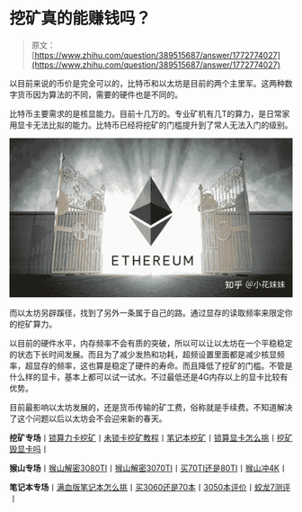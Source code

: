 <!--yml
category: 挖矿
date: 2022-06-26 00:00:00
-->

# 挖矿真的能赚钱吗？

> 原文：[https://www.zhihu.com/question/389515687/answer/1772774027](https://www.zhihu.com/question/389515687/answer/1772774027)

 以目前来说的币价是完全可以的，比特币和以太坊是目前的两个主里军。这两种数字货币因为算法的不同，需要的硬件也是不同的。

比特币主要需求的是核显能力。目前十几万的。专业矿机有几T的算力，是日常家用显卡无法比拟的能力。比特币已经将挖矿的门槛提升到了常人无法入门的级别。

![](img/85a69effa217777c5aa93394e3c8176b.png)

而以太坊另辟蹊径，找到了另外一条属于自己的路。通过显存的读取频率来限定你的挖矿算力。

以目前的硬件水平，内存频率不会有质的突破，所以可以让以太坊在一个平稳稳定的状态下长时间发展。而且为了减少发热和功耗，超频设置里面都是减少核显频率，超显存的频率，这也算是稳定了硬件的寿命。而且降低了挖矿的门槛。不管是什么样的显卡，基本上都可以试一试水。不过最低还是4G内存以上的显卡比较有优势。

目前最影响以太坊发展的，还是货币传输的矿工费，俗称就是手续费。不知道解决了这个问题以后以太坊会不会迎来新的春天。

**挖矿专场**丨[锁算力卡挖矿](https://zhuanlan.zhihu.com/p/399409039)丨[未锁卡挖矿教程](https://zhuanlan.zhihu.com/p/355955385)丨[笔记本挖矿](https://zhuanlan.zhihu.com/p/360451565)丨[锁算显卡怎么挑](https://zhuanlan.zhihu.com/p/374342633)丨[挖矿毁显卡吗](https://zhuanlan.zhihu.com/p/358944242)丨

**猴山专场**丨[猴山解密3080TI](https://zhuanlan.zhihu.com/p/379179943)丨[猴山解密3070TI](https://zhuanlan.zhihu.com/p/379428935)丨[买70TI还是80TI](https://zhuanlan.zhihu.com/p/379846007)丨[猴山冲4K](https://zhuanlan.zhihu.com/p/380129626)丨

**笔记本专场**丨[满血版笔记本怎么挑](https://zhuanlan.zhihu.com/p/374748213)丨[买3060还是70本](https://www.zhihu.com/question/447817962/answer/1909204347)丨[3050本评价](https://www.zhihu.com/question/462045112/answer/1913547325)丨[蛟龙7测评](https://zhuanlan.zhihu.com/p/369226521)丨